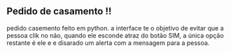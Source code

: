 ## Pedido de casamento !!
pedido casemento feito em python.
a interface te o objetivo de evitar que a pessoa clik no não, quando ele esconde atraz do botão SIM, a única opção restante é ele e e disarado um alerta com a mensagem para a pessoa.
